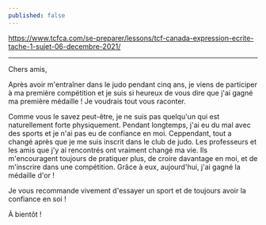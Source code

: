 ```yaml
---
published: false
---
```

https://www.tcfca.com/se-preparer/lessons/tcf-canada-expression-ecrite-tache-1-sujet-06-decembre-2021/

---

Chers amis,

Après avoir m'entraîner dans le judo pendant cinq ans, je viens de participer à ma première compétition et je suis si heureux de vous dire que j'ai gagné ma première médaille ! Je voudrais tout vous raconter.

Comme vous le savez peut-être, je ne suis pas quelqu'un qui est naturellement forte physiquement. Pendant longtemps, j'ai eu du mal avec des sports et je n'ai pas eu de confiance en moi. Ceppendant, tout a changé après que je me suis inscrit dans le club de judo. Les professeurs et les amis que j'y ai rencontrés ont vraiment changé ma vie. Ils m'encouragent toujours de pratiquer plus, de croire davantage en moi, et de m'inscrire dans une compétition. Grâce à eux, aujourd'hui, j'ai gagné la médaille d'or !

Je vous recommande vivement d'essayer un sport et de toujours avoir la confiance en soi !

À bientôt !
